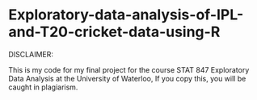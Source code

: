 # Exploratory-data-analysis-of-IPL-and-T20-cricket-data-using-R

DISCLAIMER:

This is my code for my final project for the course STAT 847 Exploratory Data Analysis at the University of Waterloo, If you copy this, you will be caught in plagiarism. 

